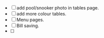 

- [ ] add pool/snooker photo in tables page.
- [ ] add more colour tables.
- [ ] Menu pages.
- [ ] Bill saving.
- [ ] 